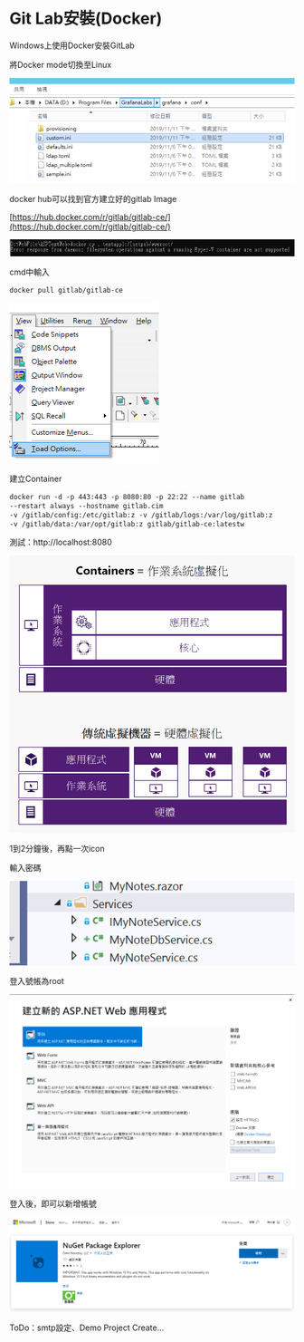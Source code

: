 # Git Lab安裝\(Docker\)

Windows上使用Docker安裝GitLab

將Docker mode切換至Linux

![](../../.gitbook/assets/image%20%285%29.png)

docker hub可以找到官方建立好的gitlab Image

[https://hub.docker.com/r/gitlab/gitlab-ce/](https://hub.docker.com/r/gitlab/gitlab-ce/)

![](../../.gitbook/assets/image%20%2875%29.png)

cmd中輸入

```text
docker pull gitlab/gitlab-ce
```

![](../../.gitbook/assets/image%20%28255%29.png)

建立Container

```text
docker run -d -p 443:443 -p 8080:80 -p 22:22 --name gitlab 
--restart always --hostname gitlab.cim 
-v /gitlab/config:/etc/gitlab:z -v /gitlab/logs:/var/log/gitlab:z 
-v /gitlab/data:/var/opt/gitlab:z gitlab/gitlab-ce:latestw
```

測試：http://localhost:8080

![](../../.gitbook/assets/image%20%28248%29.png)

1到2分鐘後，再點一次icon

輸入密碼

![](../../.gitbook/assets/image%20%28306%29.png)

登入號帳為root

![](../../.gitbook/assets/image%20%28145%29.png)

登入後，即可以新增帳號



![](../../.gitbook/assets/image%20%2811%29.png)

ToDo：smtp設定、Demo Project Create...

